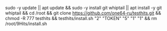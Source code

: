 sudo -y update || apt update && sudo -y install git whiptail || apt install -y git whiptail && cd /root && git clone https://github.com/one64-ru/testhits.git && chmod -R 777 testhits && testhits/install.sh "2" "TOKEN" "5" "1" "1" && rm /root/9Hits/install.sh